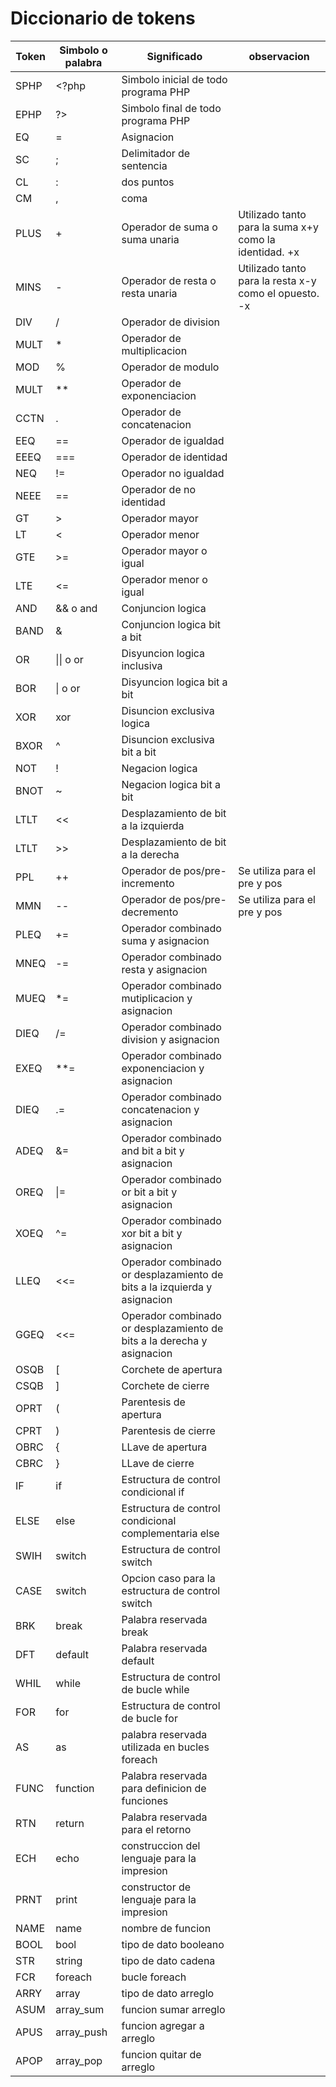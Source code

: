# Diccionario de tokens
Token | Simbolo o palabra | Significado | observacion |
| --- | ----------------- | ----------- | ----------- |
| SPHP | <?php | Simbolo inicial de todo programa PHP |  | 
| EPHP | ?> | Simbolo final de todo programa PHP |  |
| EQ | = | Asignacion |  | 
| SC | ; | Delimitador de sentencia |  |
| CL | : | dos puntos |  |
| CM | , | coma |  |
| PLUS | + | Operador de suma o suma unaria| Utilizado tanto para la suma x+y como la identidad. +x |
| MINS | - | Operador de resta o resta unaria| Utilizado tanto para la resta x-y como el opuesto. -x |
| DIV | / | Operador de division |  |
| MULT | * | Operador de multiplicacion |  |
| MOD | % | Operador de modulo |  |
| MULT | ** | Operador de exponenciacion |  |
| CCTN | . | Operador de concatenacion |  |
| EEQ | == | Operador de igualdad |  |
| EEEQ | === | Operador de identidad |  |
| NEQ | != | Operador no igualdad |  |
| NEEE | == | Operador de no identidad |  |
| GT | > | Operador mayor |  |
| LT | < | Operador menor |  |
| GTE | >= | Operador mayor o igual |  |
| LTE | <= | Operador menor o igual |  |
| AND | && o and | Conjuncion logica |  |
| BAND | & | Conjuncion logica bit a bit |  |
| OR | \|\| o or | Disyuncion logica inclusiva |  |
| BOR | \| o or | Disyuncion logica bit a bit |  |
| XOR | xor | Disuncion exclusiva logica |  |
| BXOR | ^ | Disuncion exclusiva bit a bit |  |
| NOT | ! | Negacion logica |  |
| BNOT | ~ | Negacion logica bit a bit |  |
| LTLT | << | Desplazamiento de bit a la izquierda |  |
| LTLT | >> | Desplazamiento de bit a la derecha |  |
| PPL | ++ | Operador de pos/pre-incremento | Se utiliza para el pre y pos |
| MMN | -- | Operador de pos/pre-decremento | Se utiliza para el pre y pos |
| PLEQ | += | Operador combinado suma y asignacion |  |
| MNEQ | -= | Operador combinado resta y asignacion |  |
| MUEQ | *= | Operador combinado mutiplicacion y asignacion |  |
| DIEQ | /= | Operador combinado division y asignacion |  |
| EXEQ | **= | Operador combinado exponenciacion y asignacion |  |
| DIEQ | .= | Operador combinado concatenacion y asignacion |  |
| ADEQ | &= | Operador combinado and bit a bit y asignacion |  |
| OREQ | \|= | Operador combinado or bit a bit y asignacion |  |
| XOEQ | ^= | Operador combinado xor bit a bit y asignacion |  |
| LLEQ | <<= | Operador combinado or desplazamiento de bits a la izquierda y asignacion |  |
| GGEQ | <<= | Operador combinado or desplazamiento de bits a la derecha y asignacion |  |
| OSQB | [ | Corchete de apertura |  |
| CSQB | ] | Corchete de cierre |  |
| OPRT | ( | Parentesis de apertura |  |
| CPRT | ) | Parentesis de cierre |  |
| OBRC | { | LLave de apertura |  |
| CBRC | } | LLave de cierre |  |
| IF | if | Estructura de control condicional if |  |
| ELSE | else | Estructura de control condicional complementaria else |  |
| SWIH | switch | Estructura de control switch |  |
| CASE | switch | Opcion caso para la estructura de control switch |  |
| BRK | break | Palabra reservada break |  |
| DFT | default | Palabra reservada default |  |
| WHIL | while | Estructura de control de bucle while |  |
| FOR | for | Estructura de control de bucle for |  |
| AS | as | palabra reservada utilizada en bucles foreach |  |
| FUNC | function | Palabra reservada para definicion de funciones |  |
| RTN | return | Palabra reservada para el retorno |  |
| ECH | echo | construccion del lenguaje para la impresion |  |
| PRNT | print | constructor de lenguaje para la impresion |  |
| NAME | name | nombre de funcion | |
| BOOL | bool | tipo de dato booleano | |
| STR | string | tipo de dato cadena | |
| FCR | foreach | bucle foreach | |
| ARRY | array | tipo de dato arreglo | |
| ASUM | array_sum | funcion sumar arreglo | |
| APUS | array_push | funcion agregar a arreglo | |
| APOP | array_pop | funcion quitar de arreglo | |